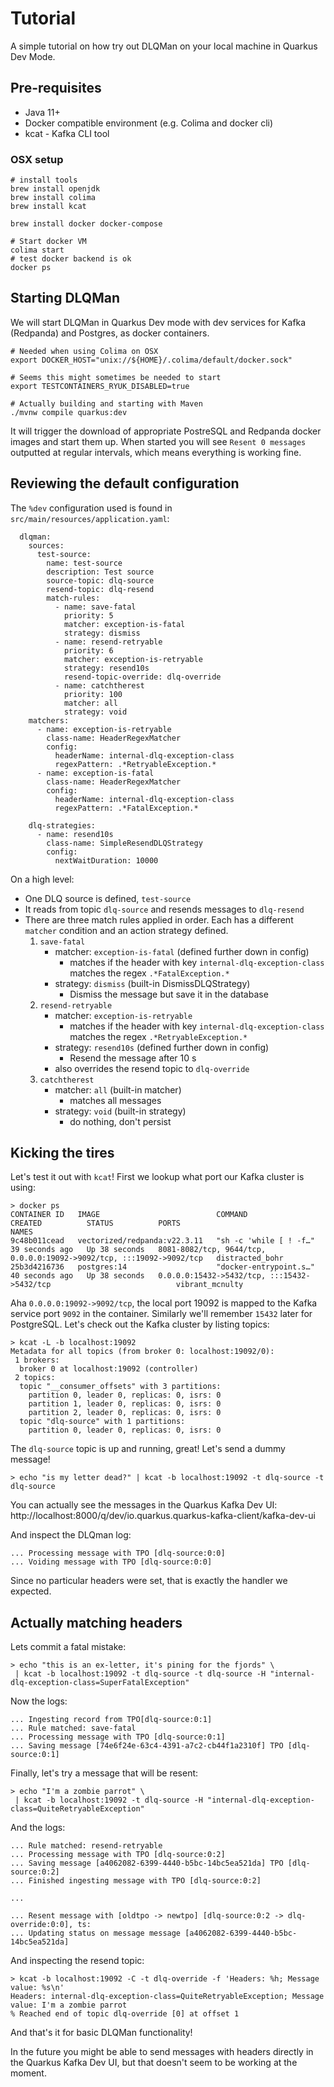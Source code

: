 # Tutorial
A simple tutorial on how try out DLQMan on your local machine in Quarkus Dev Mode.

## Pre-requisites

- Java 11+
- Docker compatible environment (e.g. Colima and docker cli)
- kcat - Kafka CLI tool

### OSX setup

```
# install tools
brew install openjdk
brew install colima 
brew install kcat

brew install docker docker-compose

# Start docker VM
colima start
# test docker backend is ok
docker ps
```

## Starting DLQMan
We will start DLQMan in Quarkus Dev mode with dev services for Kafka (Redpanda) and Postgres, as docker containers.

```
# Needed when using Colima on OSX
export DOCKER_HOST="unix://${HOME}/.colima/default/docker.sock"

# Seems this might sometimes be needed to start
export TESTCONTAINERS_RYUK_DISABLED=true

# Actually building and starting with Maven
./mvnw compile quarkus:dev
```

It will trigger the download of appropriate PostreSQL and Redpanda docker images and start them up. When
started you will see `Resent 0 messages` outputted at regular intervals, which means everything is working
fine.

## Reviewing the default configuration

The `%dev` configuration used is found in `src/main/resources/application.yaml`:

```
  dlqman:
    sources:
      test-source:
        name: test-source
        description: Test source
        source-topic: dlq-source
        resend-topic: dlq-resend
        match-rules:
          - name: save-fatal
            priority: 5
            matcher: exception-is-fatal
            strategy: dismiss
          - name: resend-retryable
            priority: 6
            matcher: exception-is-retryable
            strategy: resend10s
            resend-topic-override: dlq-override
          - name: catchtherest
            priority: 100
            matcher: all
            strategy: void
    matchers:
      - name: exception-is-retryable
        class-name: HeaderRegexMatcher
        config:
          headerName: internal-dlq-exception-class
          regexPattern: .*RetryableException.*
      - name: exception-is-fatal
        class-name: HeaderRegexMatcher
        config:
          headerName: internal-dlq-exception-class
          regexPattern: .*FatalException.*

    dlq-strategies:
      - name: resend10s
        class-name: SimpleResendDLQStrategy
        config:
          nextWaitDuration: 10000

```

On a high level:
* One DLQ source is defined, `test-source`
* It reads from topic `dlq-source` and resends messages to `dlq-resend`
* There are three match rules applied in order. Each has a different `matcher` condition and an action strategy defined.
  1. `save-fatal`
     * matcher: `exception-is-fatal` (defined further down in config)
       * matches if the header with key `internal-dlq-exception-class` matches the regex `.*FatalException.*`
     * strategy: `dismiss` (built-in DismissDLQStrategy)
       * Dismiss the message but save it in the database
  2. `resend-retryable`
     * matcher: `exception-is-retryable`
       * matches if the header with key `internal-dlq-exception-class` matches the regex `.*RetryableException.*`
     * strategy: `resend10s` (defined further down in config)
       * Resend the message after 10 s
     * also overrides the resend topic to `dlq-override`
  3. `catchtherest`
      * matcher: `all` (built-in matcher)
        * matches all messages
      * strategy: `void` (built-in strategy)
        * do nothing, don't persist

## Kicking the tires

Let's test it out with `kcat`! First we lookup what port our Kafka cluster is using:

```
> docker ps
CONTAINER ID   IMAGE                          COMMAND                  CREATED          STATUS          PORTS                                                                  NAMES
9c48b011cead   vectorized/redpanda:v22.3.11   "sh -c 'while [ ! -f…"   39 seconds ago   Up 38 seconds   8081-8082/tcp, 9644/tcp, 0.0.0.0:19092->9092/tcp, :::19092->9092/tcp   distracted_bohr
25b3d4216736   postgres:14                    "docker-entrypoint.s…"   40 seconds ago   Up 38 seconds   0.0.0.0:15432->5432/tcp, :::15432->5432/tcp                            vibrant_mcnulty
```

Aha `0.0.0.0:19092->9092/tcp`, the local port 19092 is mapped to the Kafka service port `9092` in the container. 
Similarly we'll remember `15432` later for PostgreSQL. Let's check out the Kafka cluster by listing topics:
```
> kcat -L -b localhost:19092
Metadata for all topics (from broker 0: localhost:19092/0):
 1 brokers:
  broker 0 at localhost:19092 (controller)
 2 topics:
  topic "__consumer_offsets" with 3 partitions:
    partition 0, leader 0, replicas: 0, isrs: 0
    partition 1, leader 0, replicas: 0, isrs: 0
    partition 2, leader 0, replicas: 0, isrs: 0
  topic "dlq-source" with 1 partitions:
    partition 0, leader 0, replicas: 0, isrs: 0
```

The `dlq-source` topic is up and running, great! Let's send a dummy message!

```
> echo "is my letter dead?" | kcat -b localhost:19092 -t dlq-source -t dlq-source
```

You can actually see the messages in the Quarkus Kafka Dev UI:
http://localhost:8000/q/dev/io.quarkus.quarkus-kafka-client/kafka-dev-ui

And inspect the DLQman log:
```
... Processing message with TPO [dlq-source:0:0]
... Voiding message with TPO [dlq-source:0:0]
```

Since no particular headers were set, that is exactly the handler we expected.

## Actually matching headers

Lets commit a fatal mistake:

```
> echo "this is an ex-letter, it's pining for the fjords" \
 | kcat -b localhost:19092 -t dlq-source -t dlq-source -H "internal-dlq-exception-class=SuperFatalException"
```

Now the logs:
```
... Ingesting record from TPO[dlq-source:0:1]
... Rule matched: save-fatal
... Processing message with TPO [dlq-source:0:1]
... Saving message [74e6f24e-63c4-4391-a7c2-cb44f1a2310f] TPO [dlq-source:0:1]
```

Finally, let's try a message that will be resent:
```
> echo "I'm a zombie parrot" \
 | kcat -b localhost:19092 -t dlq-source -H "internal-dlq-exception-class=QuiteRetryableException"
```

And the logs:
```
... Rule matched: resend-retryable
... Processing message with TPO [dlq-source:0:2]
... Saving message [a4062082-6399-4440-b5bc-14bc5ea521da] TPO [dlq-source:0:2]
... Finished ingesting message with TPO [dlq-source:0:2]

... 

... Resent message with [oldtpo -> newtpo] [dlq-source:0:2 -> dlq-override:0:0], ts: 
... Updating status on message message [a4062082-6399-4440-b5bc-14bc5ea521da]
```

And inspecting the resend topic:
```
> kcat -b localhost:19092 -C -t dlq-override -f 'Headers: %h; Message value: %s\n'
Headers: internal-dlq-exception-class=QuiteRetryableException; Message value: I'm a zombie parrot
% Reached end of topic dlq-override [0] at offset 1
```

And that's it for basic DLQMan functionality! 

In the future you might be able to send messages with headers directly in the Quarkus Kafka Dev 
UI, but that doesn't seem to be working at the moment.